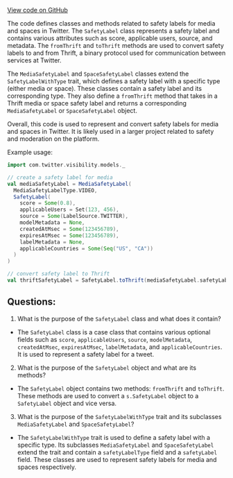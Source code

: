 [View code on GitHub](https://github.com/misbahsy/the-algorithm/visibilitylib/src/main/scala/com/twitter/visibility/models/SafetyLabel.scala)

The code defines classes and methods related to safety labels for media and spaces in Twitter. The `SafetyLabel` class represents a safety label and contains various attributes such as score, applicable users, source, and metadata. The `fromThrift` and `toThrift` methods are used to convert safety labels to and from Thrift, a binary protocol used for communication between services at Twitter. 

The `MediaSafetyLabel` and `SpaceSafetyLabel` classes extend the `SafetyLabelWithType` trait, which defines a safety label with a specific type (either media or space). These classes contain a safety label and its corresponding type. They also define a `fromThrift` method that takes in a Thrift media or space safety label and returns a corresponding `MediaSafetyLabel` or `SpaceSafetyLabel` object. 

Overall, this code is used to represent and convert safety labels for media and spaces in Twitter. It is likely used in a larger project related to safety and moderation on the platform. 

Example usage:
```scala
import com.twitter.visibility.models._

// create a safety label for media
val mediaSafetyLabel = MediaSafetyLabel(
  MediaSafetyLabelType.VIDEO,
  SafetyLabel(
    score = Some(0.8),
    applicableUsers = Set(123, 456),
    source = Some(LabelSource.TWITTER),
    modelMetadata = None,
    createdAtMsec = Some(123456789),
    expiresAtMsec = Some(123456789),
    labelMetadata = None,
    applicableCountries = Some(Seq("US", "CA"))
  )
)

// convert safety label to Thrift
val thriftSafetyLabel = SafetyLabel.toThrift(mediaSafetyLabel.safetyLabel)
```
## Questions: 
 1. What is the purpose of the `SafetyLabel` class and what does it contain?
- The `SafetyLabel` class is a case class that contains various optional fields such as `score`, `applicableUsers`, `source`, `modelMetadata`, `createdAtMsec`, `expiresAtMsec`, `labelMetadata`, and `applicableCountries`. It is used to represent a safety label for a tweet.

2. What is the purpose of the `SafetyLabel` object and what are its methods?
- The `SafetyLabel` object contains two methods: `fromThrift` and `toThrift`. These methods are used to convert a `s.SafetyLabel` object to a `SafetyLabel` object and vice versa.

3. What is the purpose of the `SafetyLabelWithType` trait and its subclasses `MediaSafetyLabel` and `SpaceSafetyLabel`?
- The `SafetyLabelWithType` trait is used to define a safety label with a specific type. Its subclasses `MediaSafetyLabel` and `SpaceSafetyLabel` extend the trait and contain a `safetyLabelType` field and a `safetyLabel` field. These classes are used to represent safety labels for media and spaces respectively.